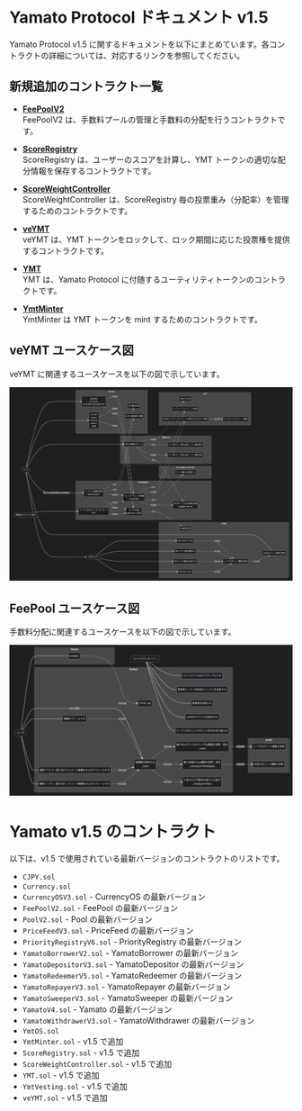 # Yamato Protocol ドキュメント v1.5

Yamato Protocol v1.5 に関するドキュメントを以下にまとめています。各コントラクトの詳細については、対応するリンクを参照してください。

## 新規追加のコントラクト一覧

- **[FeePoolV2](FeePoolV2/index.md)**  
  FeePoolV2 は、手数料プールの管理と手数料の分配を行うコントラクトです。

- **[ScoreRegistry](ScoreRegistry/index.md)**  
  ScoreRegistry は、ユーザーのスコアを計算し、YMT トークンの適切な配分情報を保存するコントラクトです。

- **[ScoreWeightController](ScoreWeightController/index.md)**  
  ScoreWeightController は、ScoreRegistry 毎の投票重み（分配率）を管理するためのコントラクトです。

- **[veYMT](veYMT/index.md)**  
  veYMT は、YMT トークンをロックして、ロック期間に応じた投票権を提供するコントラクトです。

- **[YMT](YMT/index.md)**  
  YMT は、Yamato Protocol に付随するユーティリティトークンのコントラクトです。

- **[YmtMinter](YmtMinter/index.md)**  
  YmtMinter は YMT トークンを mint するためのコントラクトです。

## veYMT ユースケース図

veYMT に関連するユースケースを以下の図で示しています。

![veYMT ユースケース図](veYMT/usecase.png)

## FeePool ユースケース図

手数料分配に関連するユースケースを以下の図で示しています。

![FeePool ユースケース図](FeePoolV2/usecase.png)

# Yamato v1.5 のコントラクト

以下は、v1.5 で使用されている最新バージョンのコントラクトのリストです。

- `CJPY.sol`
- `Currency.sol`
- `CurrencyOSV3.sol` - CurrencyOS の最新バージョン
- `FeePoolV2.sol` - FeePool の最新バージョン
- `PoolV2.sol` - Pool の最新バージョン
- `PriceFeedV3.sol` - PriceFeed の最新バージョン
- `PriorityRegistryV6.sol` - PriorityRegistry の最新バージョン
- `YamatoBorrowerV2.sol` - YamatoBorrower の最新バージョン
- `YamatoDepositorV3.sol` - YamatoDepositor の最新バージョン
- `YamatoRedeemerV5.sol` - YamatoRedeemer の最新バージョン
- `YamatoRepayerV3.sol` - YamatoRepayer の最新バージョン
- `YamatoSweeperV3.sol` - YamatoSweeper の最新バージョン
- `YamatoV4.sol` - Yamato の最新バージョン
- `YamatoWithdrawerV3.sol` - YamatoWithdrawer の最新バージョン
- `YmtOS.sol`
- `YmtMinter.sol` - v1.5 で追加
- `ScoreRegistry.sol` - v1.5 で追加
- `ScoreWeightController.sol` - v1.5 で追加
- `YMT.sol` - v1.5 で追加
- `YmtVesting.sol` - v1.5 で追加
- `veYMT.sol` - v1.5 で追加

